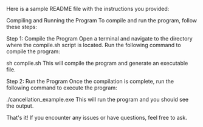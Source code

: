 Here is a sample README file with the instructions you provided:

Compiling and Running the Program
To compile and run the program, follow these steps:

Step 1: Compile the Program
Open a terminal and navigate to the directory where the compile.sh script is located. Run the following command to compile the program:

sh compile.sh
This will compile the program and generate an executable file.

Step 2: Run the Program
Once the compilation is complete, run the following command to execute the program:

./cancellation_example.exe
This will run the program and you should see the output.

That's it! If you encounter any issues or have questions, feel free to ask.
